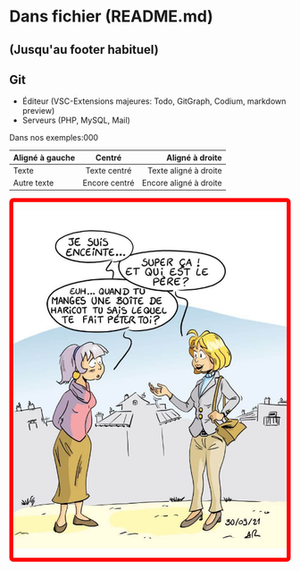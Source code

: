# Dans fichier (README.md)
(Jusqu'au footer habituel)
---
**Git**
---
- Éditeur (VSC-Extensions majeures: Todo, GitGraph, Codium, markdown preview)
- Serveurs (PHP, MySQL, Mail)

Dans nos exemples:000


| Aligné à gauche |    Centré     |        Aligné à droite |
|:----------------|:-------------:|-----------------------:|
| Texte           | Texte centré  |  Texte aligné à droite |
| Autre texte     | Encore centré | Encore aligné à droite |

<div style="text-align: center; margin: 0 auto; border-radius: 7px; border: 7px solid red;">

![Qu'apporte un haricot...?](../../../../../public/assets/academy/img/doc/haricot.jpg)

</div>
